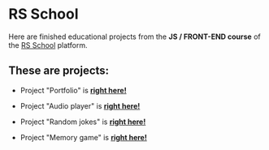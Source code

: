 # RS School

Here are finished educational projects from the **JS / FRONT-END course** of the [RS School](https://rs.school/) platform.

## These are projects:

- Project "Portfolio" is [**right here!**](https://spormuv.github.io/rs-preschool-2022/portfolio/)

- Project "Audio player" is [**right here!**](https://spormuv.github.io/rs-preschool-2022/js30-1.2-audio-player/)

- Project "Random jokes" is [**right here!**](https://spormuv.github.io/rs-preschool-2022/js30-2.1-random-jokes/)

- Project "Memory game" is [**right here!**](https://spormuv.github.io/rs-preschool-2022/js30-3.2-memory-game/)
